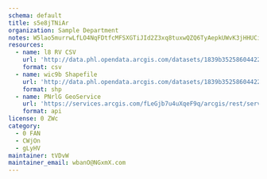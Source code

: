```yaml
---
schema: default
title: s5e8jTNiAr 
organization: Sample Department 
notes: W5lao5murrwLfLO4NqFDtfcMFSXGTiJId2Z3xq8tuxwQZQ6TyAepkUWvK3jHHUCih1c1gaYVAE0zoR6lM97gn0d2sBRCSb9s74Ey 
resources:
  - name: l8 RV CSV
    url: 'http://data.phl.opendata.arcgis.com/datasets/1839b35258604422b0b520cbb668df0d_0.csv'
    format: csv
  - name: wic9b Shapefile
    url: 'http://data.phl.opendata.arcgis.com/datasets/1839b35258604422b0b520cbb668df0d_0.zip'
    format: shp
  - name: PNrlG GeoService
    url: 'https://services.arcgis.com/fLeGjb7u4uXqeF9q/arcgis/rest/services/Air_Monitoring_Stations/FeatureServer/0/query'
    format: api
license: 0 ZWc 
category:
  - 0 FAN 
  - CWjOn 
  - gLyHV 
maintainer: tVDvW  
maintainer_email: wbanO@NGxmX.com
---
```

